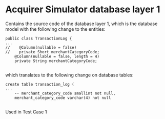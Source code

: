 

# Acquirer Simulator database layer 1

Contains the source code of the database layer 1, which is the database model with the following change to the entities:


```
public class TransactionLog {
...
//    @Column(nullable = false)
//    private Short merchantCategoryCode;
    @Column(nullable = false, length = 4)
    private String merchantCategoryCode;
    
```

which translates to the following change on database tables:

```
create table transaction_log (
...
    -- merchant_category_code smallint not null,
    merchant_category_code varchar(4) not null
    
```


Used in Test Case 1
